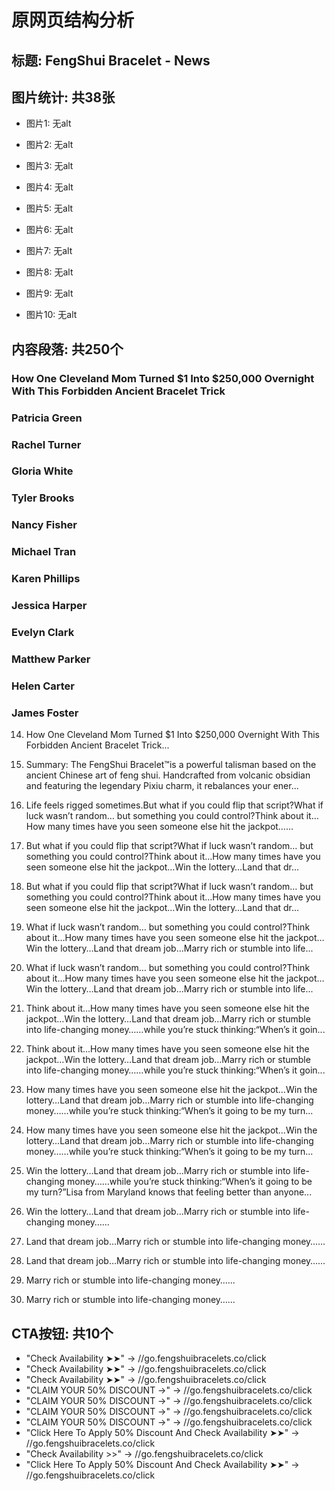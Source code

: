 # 原网页结构分析

## 标题: FengShui Bracelet - News

## 图片统计: 共38张

- 图片1: 无alt

- 图片2: 无alt

- 图片3: 无alt

- 图片4: 无alt

- 图片5: 无alt

- 图片6: 无alt

- 图片7: 无alt

- 图片8: 无alt

- 图片9: 无alt

- 图片10: 无alt


## 内容段落: 共250个

### How One Cleveland Mom Turned $1 Into $250,000 Overnight With This Forbidden Ancient Bracelet Trick

### Patricia Green

### Rachel Turner

### Gloria White

### Tyler Brooks

### Nancy Fisher

### Michael Tran

### Karen Phillips

### Jessica Harper

### Evelyn Clark

### Matthew Parker

### Helen Carter

### James Foster

14. How One Cleveland Mom Turned $1 Into $250,000 Overnight With This Forbidden Ancient Bracelet Trick...

15. Summary: The FengShui Bracelet™is a powerful talisman based on the ancient Chinese art of feng shui. Handcrafted from volcanic obsidian and featuring the legendary Pixiu charm, it rebalances your ener...

16. Life feels rigged sometimes.But what if you could flip that script?What if luck wasn’t random… but something you could control?Think about it…How many times have you seen someone else hit the jackpot…...

17. But what if you could flip that script?What if luck wasn’t random… but something you could control?Think about it…How many times have you seen someone else hit the jackpot…Win the lottery…Land that dr...

18. But what if you could flip that script?What if luck wasn’t random… but something you could control?Think about it…How many times have you seen someone else hit the jackpot…Win the lottery…Land that dr...

19. What if luck wasn’t random… but something you could control?Think about it…How many times have you seen someone else hit the jackpot…Win the lottery…Land that dream job…Marry rich or stumble into life...

20. What if luck wasn’t random… but something you could control?Think about it…How many times have you seen someone else hit the jackpot…Win the lottery…Land that dream job…Marry rich or stumble into life...

21. Think about it…How many times have you seen someone else hit the jackpot…Win the lottery…Land that dream job…Marry rich or stumble into life-changing money……while you’re stuck thinking:“When’s it goin...

22. Think about it…How many times have you seen someone else hit the jackpot…Win the lottery…Land that dream job…Marry rich or stumble into life-changing money……while you’re stuck thinking:“When’s it goin...

23. How many times have you seen someone else hit the jackpot…Win the lottery…Land that dream job…Marry rich or stumble into life-changing money……while you’re stuck thinking:“When’s it going to be my turn...

24. How many times have you seen someone else hit the jackpot…Win the lottery…Land that dream job…Marry rich or stumble into life-changing money……while you’re stuck thinking:“When’s it going to be my turn...

25. Win the lottery…Land that dream job…Marry rich or stumble into life-changing money……while you’re stuck thinking:“When’s it going to be my turn?”Lisa from Maryland knows that feeling better than anyone...

26. Win the lottery…Land that dream job…Marry rich or stumble into life-changing money…...

27. Land that dream job…Marry rich or stumble into life-changing money…...

28. Land that dream job…Marry rich or stumble into life-changing money…...

29. Marry rich or stumble into life-changing money…...

30. Marry rich or stumble into life-changing money…...


## CTA按钮: 共10个

- "Check Availability ➤➤" → //go.fengshuibracelets.co/click
- "Check Availability ➤➤" → //go.fengshuibracelets.co/click
- "Check Availability ➤➤" → //go.fengshuibracelets.co/click
- "CLAIM YOUR 50% DISCOUNT →" → //go.fengshuibracelets.co/click
- "CLAIM YOUR 50% DISCOUNT →" → //go.fengshuibracelets.co/click
- "CLAIM YOUR 50% DISCOUNT →" → //go.fengshuibracelets.co/click
- "CLAIM YOUR 50% DISCOUNT →" → //go.fengshuibracelets.co/click
- "Click Here To Apply 50% Discount And Check Availability ➤➤" → //go.fengshuibracelets.co/click
- "Check Availability >>" → //go.fengshuibracelets.co/click
- "Click Here To Apply 50% Discount And Check Availability ➤➤" → //go.fengshuibracelets.co/click